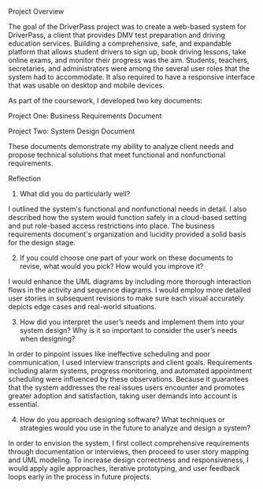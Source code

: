 Project Overview

The goal of the DriverPass project was to create a web-based system for DriverPass, a client that provides DMV test preparation and driving education services.  Building a comprehensive, safe, and expandable platform that allows student drivers to sign up, book driving lessons, take online exams, and monitor their progress was the aim.  Students, teachers, secretaries, and administrators were among the several user roles that the system had to accommodate. It also required to have a responsive interface that was usable on desktop and mobile devices.

As part of the coursework, I developed two key documents:

Project One: Business Requirements Document

Project Two: System Design Document

These documents demonstrate my ability to analyze client needs and propose technical solutions that meet functional and nonfunctional requirements.


Reflection

1. What did you do particularly well?

I outlined the system's functional and nonfunctional needs in detail.  I also described how the system would function safely in a cloud-based setting and put role-based access restrictions into place.  The business requirements document's organization and lucidity provided a solid basis for the design stage.

2. If you could choose one part of your work on these documents to revise, what would you pick? How would you improve it?

I would enhance the UML diagrams by including more thorough interaction flows in the activity and sequence diagrams. I would employ more detailed user stories in subsequent revisions to make sure each visual accurately depicts edge cases and real-world situations.

3. How did you interpret the user’s needs and implement them into your system design? Why is it so important to consider the user’s needs when designing?

In order to pinpoint issues like ineffective scheduling and poor communication, I used interview transcripts and client goals.  Requirements including alarm systems, progress monitoring, and automated appointment scheduling were influenced by these observations.  Because it guarantees that the system addresses the real issues users encounter and promotes greater adoption and satisfaction, taking user demands into account is essential.

4. How do you approach designing software? What techniques or strategies would you use in the future to analyze and design a system?

In order to envision the system, I first collect comprehensive requirements through documentation or interviews, then proceed to user story mapping and UML modeling. To increase design correctness and responsiveness, I would apply agile approaches, iterative prototyping, and user feedback loops early in the process in future projects.

